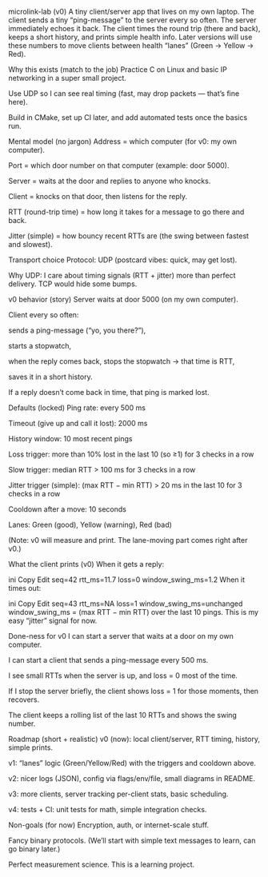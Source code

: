 microlink-lab (v0)
A tiny client/server app that lives on my own laptop.
The client sends a tiny “ping-message” to the server every so often.
The server immediately echoes it back.
The client times the round trip (there and back), keeps a short history, and prints simple health info.
Later versions will use these numbers to move clients between health “lanes” (Green → Yellow → Red).

Why this exists (match to the job)
Practice C on Linux and basic IP networking in a super small project.

Use UDP so I can see real timing (fast, may drop packets — that’s fine here).

Build in CMake, set up CI later, and add automated tests once the basics run.

Mental model (no jargon)
Address = which computer (for v0: my own computer).

Port = which door number on that computer (example: door 5000).

Server = waits at the door and replies to anyone who knocks.

Client = knocks on that door, then listens for the reply.

RTT (round-trip time) = how long it takes for a message to go there and back.

Jitter (simple) = how bouncy recent RTTs are (the swing between fastest and slowest).

Transport choice
Protocol: UDP (postcard vibes: quick, may get lost).

Why UDP: I care about timing signals (RTT + jitter) more than perfect delivery. TCP would hide some bumps.

v0 behavior (story)
Server waits at door 5000 (on my own computer).

Client every so often:

sends a ping-message (“yo, you there?”),

starts a stopwatch,

when the reply comes back, stops the stopwatch → that time is RTT,

saves it in a short history.

If a reply doesn’t come back in time, that ping is marked lost.

Defaults (locked)
Ping rate: every 500 ms

Timeout (give up and call it lost): 2000 ms

History window: 10 most recent pings

Loss trigger: more than 10% lost in the last 10 (so ≥1) for 3 checks in a row

Slow trigger: median RTT > 100 ms for 3 checks in a row

Jitter trigger (simple): (max RTT − min RTT) > 20 ms in the last 10 for 3 checks in a row

Cooldown after a move: 10 seconds

Lanes: Green (good), Yellow (warning), Red (bad)

(Note: v0 will measure and print. The lane-moving part comes right after v0.)

What the client prints (v0)
When it gets a reply:

ini
Copy
Edit
seq=42 rtt_ms=11.7 loss=0 window_swing_ms=1.2
When it times out:

ini
Copy
Edit
seq=43 rtt_ms=NA loss=1 window_swing_ms=unchanged
window_swing_ms = (max RTT − min RTT) over the last 10 pings.
This is my easy “jitter” signal for now.

Done-ness for v0
I can start a server that waits at a door on my own computer.

I can start a client that sends a ping-message every 500 ms.

I see small RTTs when the server is up, and loss = 0 most of the time.

If I stop the server briefly, the client shows loss = 1 for those moments, then recovers.

The client keeps a rolling list of the last 10 RTTs and shows the swing number.

Roadmap (short + realistic)
v0 (now): local client/server, RTT timing, history, simple prints.

v1: “lanes” logic (Green/Yellow/Red) with the triggers and cooldown above.

v2: nicer logs (JSON), config via flags/env/file, small diagrams in README.

v3: more clients, server tracking per-client stats, basic scheduling.

v4: tests + CI: unit tests for math, simple integration checks.

Non-goals (for now)
Encryption, auth, or internet-scale stuff.

Fancy binary protocols. (We’ll start with simple text messages to learn, can go binary later.)

Perfect measurement science. This is a learning project.
